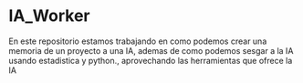 # IA_Worker
En este repositorio estamos trabajando en como podemos crear una memoria de un proyecto a una IA, ademas de como podemos sesgar a la IA usando estadistica y python., aprovechando las herramientas que ofrece la IA
